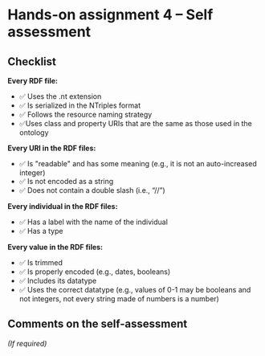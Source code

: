# Hands-on assignment 4 – Self assessment

## Checklist

**Every RDF file:**

- ✅ Uses the .nt extension
- ✅ Is serialized in the NTriples format
- ✅ Follows the resource naming strategy
- ✅Uses class and property URIs that are the same as those used in the ontology

**Every URI in the RDF files:**

- ✅ Is "readable" and has some meaning (e.g., it is not an auto-increased integer) 
- ✅ Is not encoded as a string
- ✅ Does not contain a double slash (i.e., “//”)

**Every individual in the RDF files:**

- ✅ Has a label with the name of the individual
- ✅ Has a type

**Every value in the RDF files:**

- ✅ Is trimmed
- ✅ Is properly encoded (e.g., dates, booleans)
- ✅ Includes its datatype
- ✅ Uses the correct datatype (e.g., values of 0-1 may be booleans and not integers, not every string made of numbers is a number)

## Comments on the self-assessment
_(If required)_
